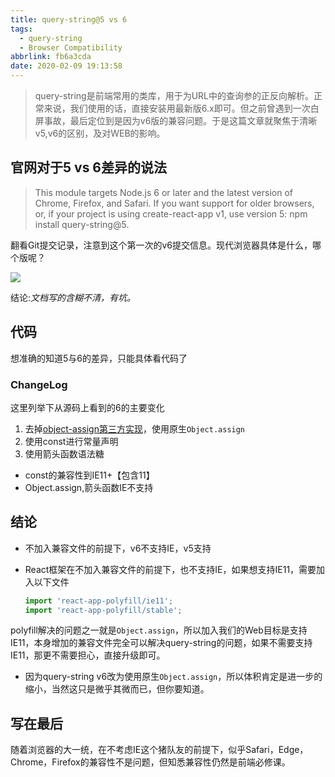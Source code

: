 ```yaml
---
title: query-string@5 vs 6
tags:
  - query-string
  - Browser Compatibility
abbrlink: fb6a3cda
date: 2020-02-09 19:13:58
---
```

> query-string是前端常用的类库，用于为URL中的查询参的正反向解析。正常来说，我们使用的话，直接安装用最新版6.x即可。但之前曾遇到一次白屏事故，最后定位到是因为v6版的兼容问题。于是这篇文章就聚焦于清晰v5,v6的区别，及对WEB的影响。


## 官网对于5 vs 6差异的说法
> This module targets Node.js 6 or later and the latest version of Chrome, Firefox, and Safari. If you want support for older browsers, or, if your project is using create-react-app v1, use version 5: npm install query-string@5.

翻看Git提交记录，注意到这个第一次的v6提交信息。现代浏览器具体是什么，哪个版呢？

![](https://i.imgur.com/pk3lX06.png)

结论:_文档写的含糊不清，有坑。_

## 代码
想准确的知道5与6的差异，只能具体看代码了

### ChangeLog
这里列举下从源码上看到的6的主要变化

1. 去掉[object-assign第三方实现](https://github.com/sindresorhus/object-assign#readme)，使用原生`Object.assign`
2. 使用const进行常量声明
3. 使用箭头函数语法糖

- const的兼容性到IE11+【包含11】
- Object.assign,箭头函数IE不支持

## 结论
- 不加入兼容文件的前提下，v6不支持IE，v5支持
- React框架在不加入兼容文件的前提下，也不支持IE，如果想支持IE11，需要加入以下文件
		
	```js
	import 'react-app-polyfill/ie11';
	import 'react-app-polyfill/stable';
	```
	
	
polyfill解决的问题之一就是`Object.assign`，所以加入我们的Web目标是支持IE11，本身增加的兼容文件完全可以解决query-string的问题，如果不需要支持IE11，那更不需要担心，直接升级即可。
	
- 因为query-string v6改为使用原生`Object.assign`，所以体积肯定是进一步的缩小，当然这只是微乎其微而已，但你要知道。

## 写在最后

随着浏览器的大一统，在不考虑IE这个猪队友的前提下，似乎Safari，Edge，Chrome，Firefox的兼容性不是问题，但知悉兼容性仍然是前端必修课。
